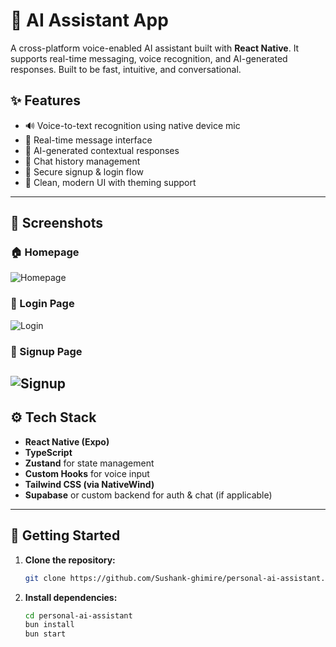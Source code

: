 # 🤖 AI Assistant App

A cross-platform voice-enabled AI assistant built with **React Native**. It supports real-time messaging, voice recognition, and AI-generated responses. Built to be fast, intuitive, and conversational.

## ✨ Features

- 🔊 Voice-to-text recognition using native device mic
- 💬 Real-time message interface
- 🤖 AI-generated contextual responses
- 🧠 Chat history management
- 👤 Secure signup & login flow
- 🎨 Clean, modern UI with theming support

---

## 📱 Screenshots

### 🏠 Homepage

![Homepage](./assets/screenshots/homepage.jpg)

### 🔐 Login Page

![Login](./assets/screenshots/loginpage.jpg)

### 📝 Signup Page

## ![Signup](./assets/screenshots/signup.jpg)

## ⚙️ Tech Stack

- **React Native (Expo)**
- **TypeScript**
- **Zustand** for state management
- **Custom Hooks** for voice input
- **Tailwind CSS (via NativeWind)**
- **Supabase** or custom backend for auth & chat (if applicable)

---

## 🚀 Getting Started

1. **Clone the repository:**
   ```bash
   git clone https://github.com/Sushank-ghimire/personal-ai-assistant.git
   ```
2. **Install dependencies:**
   ```bash
   cd personal-ai-assistant
   bun install
   bun start
   ```
